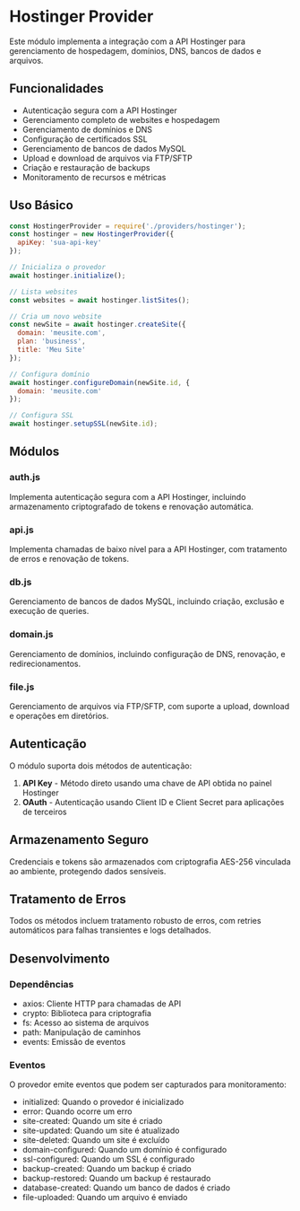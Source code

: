 # Hostinger Provider

Este módulo implementa a integração com a API Hostinger para gerenciamento de hospedagem, domínios, DNS, bancos de dados e arquivos.

## Funcionalidades

- Autenticação segura com a API Hostinger
- Gerenciamento completo de websites e hospedagem
- Gerenciamento de domínios e DNS
- Configuração de certificados SSL
- Gerenciamento de bancos de dados MySQL
- Upload e download de arquivos via FTP/SFTP
- Criação e restauração de backups
- Monitoramento de recursos e métricas

## Uso Básico

```javascript
const HostingerProvider = require('./providers/hostinger');
const hostinger = new HostingerProvider({
  apiKey: 'sua-api-key'
});

// Inicializa o provedor
await hostinger.initialize();

// Lista websites
const websites = await hostinger.listSites();

// Cria um novo website
const newSite = await hostinger.createSite({
  domain: 'meusite.com',
  plan: 'business',
  title: 'Meu Site'
});

// Configura domínio
await hostinger.configureDomain(newSite.id, {
  domain: 'meusite.com'
});

// Configura SSL
await hostinger.setupSSL(newSite.id);
```

## Módulos

### auth.js
Implementa autenticação segura com a API Hostinger, incluindo armazenamento criptografado de tokens e renovação automática.

### api.js
Implementa chamadas de baixo nível para a API Hostinger, com tratamento de erros e renovação de tokens.

### db.js
Gerenciamento de bancos de dados MySQL, incluindo criação, exclusão e execução de queries.

### domain.js
Gerenciamento de domínios, incluindo configuração de DNS, renovação, e redirecionamentos.

### file.js
Gerenciamento de arquivos via FTP/SFTP, com suporte a upload, download e operações em diretórios.

## Autenticação

O módulo suporta dois métodos de autenticação:

1. **API Key** - Método direto usando uma chave de API obtida no painel Hostinger
2. **OAuth** - Autenticação usando Client ID e Client Secret para aplicações de terceiros

## Armazenamento Seguro

Credenciais e tokens são armazenados com criptografia AES-256 vinculada ao ambiente, protegendo dados sensíveis.

## Tratamento de Erros

Todos os métodos incluem tratamento robusto de erros, com retries automáticos para falhas transientes e logs detalhados.

## Desenvolvimento

### Dependências

- axios: Cliente HTTP para chamadas de API
- crypto: Biblioteca para criptografia
- fs: Acesso ao sistema de arquivos
- path: Manipulação de caminhos
- events: Emissão de eventos

### Eventos

O provedor emite eventos que podem ser capturados para monitoramento:

- initialized: Quando o provedor é inicializado
- error: Quando ocorre um erro
- site-created: Quando um site é criado
- site-updated: Quando um site é atualizado
- site-deleted: Quando um site é excluído
- domain-configured: Quando um domínio é configurado
- ssl-configured: Quando um SSL é configurado
- backup-created: Quando um backup é criado
- backup-restored: Quando um backup é restaurado
- database-created: Quando um banco de dados é criado
- file-uploaded: Quando um arquivo é enviado

